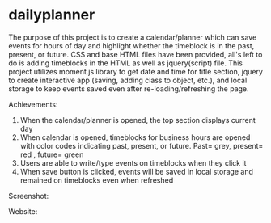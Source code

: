 # dailyplanner

The purpose of this project is to create a calendar/planner which can save events for hours of day and highlight whether the timeblock is in the past, present, or future. CSS and base HTML files have been provided, all's left to do is adding timeblocks in the HTML as well as jquery(script) file. This project utilizes moment.js library to get date and time for title section, jquery to create interactive app (saving, adding class to object, etc.), and local storage to keep events saved even after re-loading/refreshing the page.

Achievements:
1. When the calendar/planner is opened, the top section displays current day
2. When calendar is opened, timeblocks for business hours are opened with color codes indicating past, present, or future. Past= grey, present= red , future= green
3. Users are able to write/type events on timeblocks when they click it
4. When save button is clicked, events will be saved in local storage and remained on timeblocks even when refreshed 



Screenshot: 

Website: